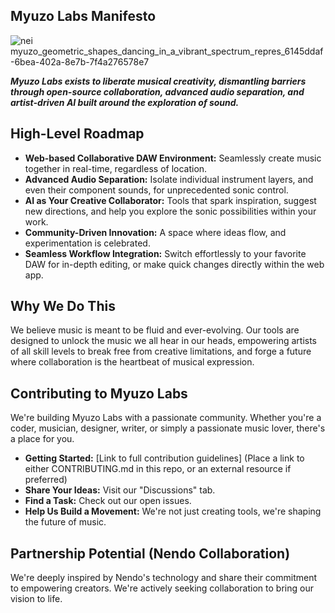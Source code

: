 ## Myuzo Labs Manifesto

![nei myuzo_geometric_shapes_dancing_in_a_vibrant_spectrum_repres_6145ddaf-6bea-402a-8e7b-7f4a276578e7](https://github.com/myuzo-labs/myuzo-labs-meta/assets/122766281/6b2b51a0-7d97-4e1e-b5b4-ed1496b9999b)

***Myuzo Labs exists to liberate musical creativity, dismantling barriers through open-source collaboration, advanced audio separation, and artist-driven AI built around the exploration of sound.***

## High-Level Roadmap

* **Web-based Collaborative DAW Environment:**  Seamlessly create music together in real-time, regardless of location.
* **Advanced Audio Separation:** Isolate individual instrument layers, and even their component sounds, for unprecedented sonic control.
* **AI as Your Creative Collaborator:** Tools that spark inspiration, suggest new directions, and help you explore the sonic possibilities within your work. 
* **Community-Driven Innovation:** A space where ideas flow, and experimentation is celebrated.
* **Seamless Workflow Integration:** Switch effortlessly to your favorite DAW for in-depth editing, or make quick changes directly within the web app. 

## Why We Do This

We believe music is meant to be fluid and ever-evolving.  Our tools are designed to unlock the music we all hear in our heads, empowering artists of all skill levels to break free from creative limitations, and forge a future where collaboration is the heartbeat of musical expression.

## Contributing to Myuzo Labs

We're building Myuzo Labs with a passionate community.  Whether you're a coder, musician, designer, writer, or simply a passionate music lover, there's a place for you.

* **Getting Started:** [Link to full contribution guidelines] (Place a link to either CONTRIBUTING.md in this repo, or an external resource if preferred)
* **Share Your Ideas:** Visit our "Discussions" tab.
* **Find a Task:** Check out our open issues.  
* **Help Us Build a Movement:** We're not just creating tools, we're shaping the future of music. 

## Partnership Potential (Nendo Collaboration)

We're deeply inspired by Nendo's technology and share their commitment to empowering creators. We're actively seeking collaboration to bring our vision to life.

